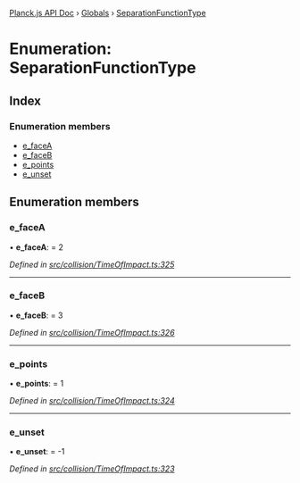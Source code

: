 [Planck.js API Doc](../README.md) › [Globals](../globals.md) › [SeparationFunctionType](separationfunctiontype.md)

# Enumeration: SeparationFunctionType

## Index

### Enumeration members

* [e_faceA](separationfunctiontype.md#e_facea)
* [e_faceB](separationfunctiontype.md#e_faceb)
* [e_points](separationfunctiontype.md#e_points)
* [e_unset](separationfunctiontype.md#e_unset)

## Enumeration members

###  e_faceA

• **e_faceA**: = 2

*Defined in [src/collision/TimeOfImpact.ts:325](https://github.com/shakiba/planck.js/blob/6ab76c7/src/collision/TimeOfImpact.ts#L325)*

___

###  e_faceB

• **e_faceB**: = 3

*Defined in [src/collision/TimeOfImpact.ts:326](https://github.com/shakiba/planck.js/blob/6ab76c7/src/collision/TimeOfImpact.ts#L326)*

___

###  e_points

• **e_points**: = 1

*Defined in [src/collision/TimeOfImpact.ts:324](https://github.com/shakiba/planck.js/blob/6ab76c7/src/collision/TimeOfImpact.ts#L324)*

___

###  e_unset

• **e_unset**: = -1

*Defined in [src/collision/TimeOfImpact.ts:323](https://github.com/shakiba/planck.js/blob/6ab76c7/src/collision/TimeOfImpact.ts#L323)*
